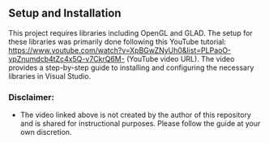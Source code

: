 ## Setup and Installation

This project requires libraries including OpenGL and GLAD. The setup for these libraries was primarily done following this YouTube tutorial: 
https://www.youtube.com/watch?v=XpBGwZNyUh0&list=PLPaoO-vpZnumdcb4tZc4x5Q-v7CkrQ6M- (YouTube video URL). 
The video provides a step-by-step guide to installing and configuring the necessary libraries in Visual Studio.

### Disclaimer:
- The video linked above is not created by the author of this repository and is shared for instructional purposes. Please follow 
the guide at your own discretion.

